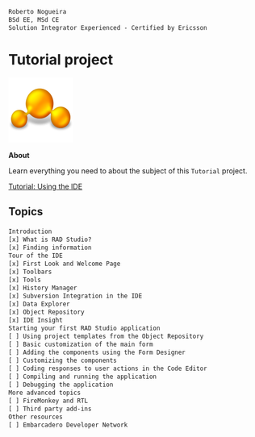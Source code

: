```
Roberto Nogueira  
BSd EE, MSd CE
Solution Integrator Experienced - Certified by Ericsson
```
# Tutorial project

![tutorial image](images/tutorial.png)

**About**

Learn everything you need to about the subject of this `Tutorial` project.

[Tutorial: Using the IDE](http://docwiki.embarcadero.com/RADStudio/Tokyo/en/Tutorial:_Using_the_IDE)

## Topics
```
Introduction
[x] What is RAD Studio?
[x] Finding information
Tour of the IDE
[x] First Look and Welcome Page
[x] Toolbars
[x] Tools
[x] History Manager
[x] Subversion Integration in the IDE
[x] Data Explorer
[x] Object Repository
[x] IDE Insight
Starting your first RAD Studio application
[ ] Using project templates from the Object Repository
[ ] Basic customization of the main form
[ ] Adding the components using the Form Designer
[ ] Customizing the components
[ ] Coding responses to user actions in the Code Editor
[ ] Compiling and running the application
[ ] Debugging the application
More advanced topics
[ ] FireMonkey and RTL
[ ] Third party add-ins
Other resources
[ ] Embarcadero Developer Network
```
